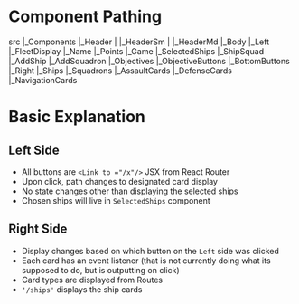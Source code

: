 # Component Pathing #
src
|_Components
  |_Header
  | |_HeaderSm
  | |_HeaderMd
  |_Body
    |_Left
      |_FleetDisplay
        |_Name
        |_Points
      |_Game
        |_SelectedShips
        |_ShipSquad
          |_AddShip
          |_AddSquadron
        |_Objectives
          |_ObjectiveButtons
        |_BottomButtons
    |_Right
      |_Ships
      |_Squadrons
      |_AssaultCards
      |_DefenseCards
      |_NavigationCards
  
  
# Basic Explanation #
## Left Side ##
- All buttons are `<Link to ="/x"/>` JSX from React Router
- Upon click, path changes to designated card display 
- No state changes other than displaying the selected ships
- Chosen ships will live in `SelectedShips` component

## Right Side ##
- Display changes based on which button on the `Left` side was clicked
- Each card has an event listener (that is not currently doing what its supposed to do, but is outputting on click)
- Card types are displayed from Routes
- `'/ships'` displays the ship cards

  
